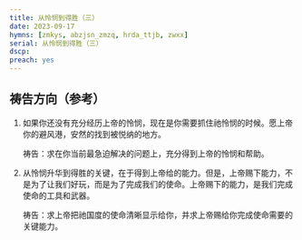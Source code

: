 ```yaml
---
title: 从怜悯到得胜（三）
date: 2023-09-17
hymns: [zmkys, abzjsn_zmzq, hrda_ttjb, zwxx]
serial: 从怜悯到得胜（三）
dscp: 
preach: yes
---
```




## 祷告方向（参考）

1.  如果你还没有充分经历上帝的怜悯，现在是你需要抓住祂怜悯的时候。愿上帝你的避风港，安然的找到被悦纳的地方。

    祷告：求在你当前最急迫解决的问题上，充分得到上帝的怜悯和帮助。

2. 从怜悯升华到得胜的关键，在于得到上帝给的能力。但是，上帝赐下能力，不是为了让我们好玩，而是为了完成我们的使命。上帝赐下的能力，是我们完成使命的工具和武器。

   祷告：求上帝把祂国度的使命清晰显示给你，并求上帝赐给你完成使命需要的关键能力。
